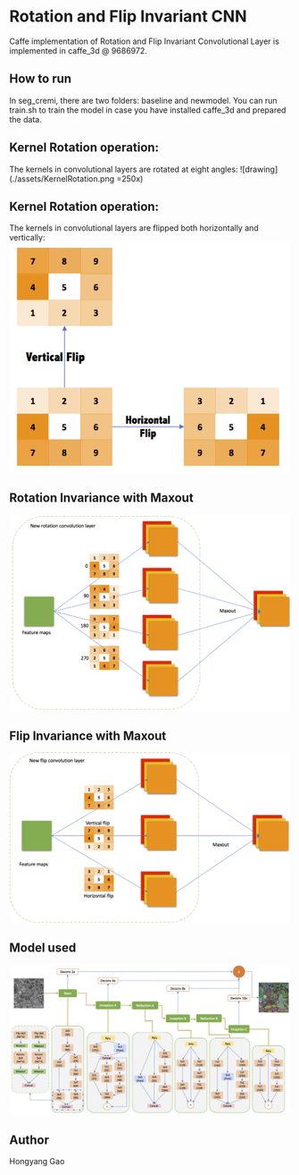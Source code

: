 # Rotation and Flip Invariant CNN

Caffe implementation of Rotation and Flip Invariant Convolutional Layer is implemented in caffe_3d @ 9686972.

## How to run

In seg_cremi, there are two folders: baseline and newmodel. You can run train.sh to train the model in case you have installed caffe_3d and prepared the data.

## Kernel Rotation operation:
The kernels in convolutional layers are rotated at eight angles:
![drawing](./assets/KernelRotation.png =250x)

## Kernel Rotation operation:
The kernels in convolutional layers are flipped both horizontally and vertically:
![model](./assets/KernelFlip.png)

## Rotation Invariance with Maxout

![model](./assets/maxoutrotate.png)

## Flip Invariance with Maxout

![model](./assets/maxoutflip.png)

## Model used

![model](./assets/c_model.png)

## Author

Hongyang Gao
